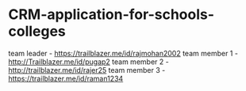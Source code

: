 # CRM-application-for-schools-colleges
team leader - https://trailblazer.me/id/rajmohan2002
team member 1 - http://Trailblazer.me/id/pugap2
team member 2 - http://trailblazer.me/id/rajer25
team member 3 - https://trailblazer.me/id/raman1234
